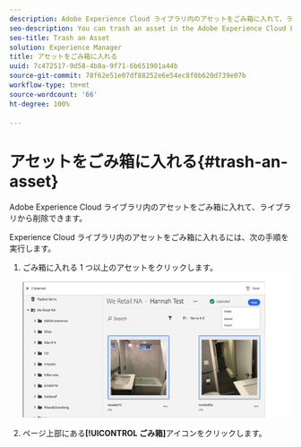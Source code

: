 ```yaml
---
description: Adobe Experience Cloud ライブラリ内のアセットをごみ箱に入れて、ライブラリから削除できます。
seo-description: You can trash an asset in the Adobe Experience Cloud Library to remove it from the Library.
seo-title: Trash an Asset
solution: Experience Manager
title: アセットをごみ箱に入れる
uuid: 7c472517-9d58-4b8a-9f71-6b651901a44b
source-git-commit: 78f62e51e07df88252e6e54ec8f0b620d739e07b
workflow-type: tm+mt
source-wordcount: '66'
ht-degree: 100%

---
```



# アセットをごみ箱に入れる{#trash-an-asset}

Adobe Experience Cloud ライブラリ内のアセットをごみ箱に入れて、ライブラリから削除できます。

Experience Cloud ライブラリ内のアセットをごみ箱に入れるには、次の手順を実行します。

1. ごみ箱に入れる 1 つ以上のアセットをクリックします。 ![](assets/import_options_mulit_select_trash.png)

1. ページ上部にある&#x200B;**[!UICONTROL ごみ箱]**&#x200B;アイコンをクリックします。

